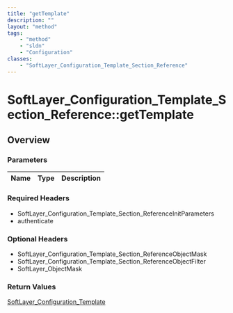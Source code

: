 ```yaml
---
title: "getTemplate"
description: ""
layout: "method"
tags:
    - "method"
    - "sldn"
    - "Configuration"
classes:
    - "SoftLayer_Configuration_Template_Section_Reference"
---
```

# SoftLayer_Configuration_Template_Section_Reference::getTemplate
## Overview 


### Parameters 
|Name | Type | Description |
| --- | --- | --- |


### Required Headers
* SoftLayer_Configuration_Template_Section_ReferenceInitParameters
* authenticate

### Optional Headers
* SoftLayer_Configuration_Template_Section_ReferenceObjectMask
* SoftLayer_Configuration_Template_Section_ReferenceObjectFilter
* SoftLayer_ObjectMask

### Return Values
<a href='/reference/datatypes/SoftLayer_Configuration_Template'>SoftLayer_Configuration_Template </a>
